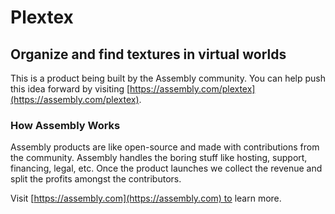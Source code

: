 # Plextex

## Organize and find textures in virtual worlds

This is a product being built by the Assembly community. You can help push this idea forward by visiting [https://assembly.com/plextex](https://assembly.com/plextex).

### How Assembly Works

Assembly products are like open-source and made with contributions from the community. Assembly handles the boring stuff like hosting, support, financing, legal, etc. Once the product launches we collect the revenue and split the profits amongst the contributors.

Visit [https://assembly.com](https://assembly.com) to learn more.

